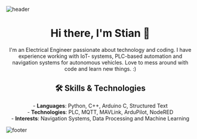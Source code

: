 ![header](https://capsule-render.vercel.app/api?type=waving&color=0:EEFF00,100:a82da8&height=150&section=header)
<h1 align="center"> Hi there, I'm Stian 👋 </h1>

<p align="center"> I'm an Electrical Engineer passionate about technology and coding.
I have experience working with IoT- systems, PLC-based automation and navigation systems for autonomous vehicles. 
Love to mess around with code and learn new things. :) </p>

<h2 align="center"> 🛠️ Skills & Technologies </h2>
<p align="center">
  - <strong>Languages</strong>: Python, C++, Arduino C, Structured Text <br>
  - <strong>Technologies</strong>: PLC, MQTT, MAVLink, ArduPilot, NodeRED <br>
  - <strong>Interests</strong>: Navigation Systems, Data Processing and Machine Learning
</p>

![footer](https://capsule-render.vercel.app/api?type=waving&color=0:EEFF00,100:a82da8&height=100&section=footer)

